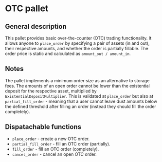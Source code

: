 # OTC pallet
## General description
This pallet provides basic over-the-counter (OTC) trading functionality.
It allows anyone to `place_order` by specifying a pair of assets (in and out), their respective amounts, and
whether the order is partially fillable. The order price is static and calculated as `amount_out / amount_in`.

## Notes
The pallet implements a minimum order size as an alternative to storage fees. The amounts of an open order cannot
be lower than the existential deposit for the respective asset, multiplied by `ExistentialDepositMultiplier`.
This is validated at `place_order` but also at `partial_fill_order` - meaning that a user cannot leave dust amounts
below the defined threshold after filling an order (instead they should fill the order completely).

## Dispatachable functions
* `place_order` -  create a new OTC order.
* `partial_fill_order` - fill an OTC order (partially).
* `fill_order` - fill an OTC order (completely).
* `cancel_order` - cancel an open OTC order.